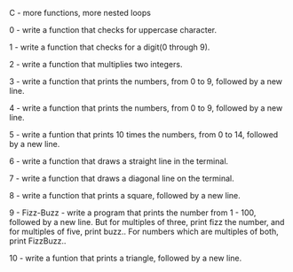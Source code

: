 C - more functions, more nested loops

0 - write a function that checks for uppercase character.

1 - write a function that checks for a digit(0 through 9).

2 - write a function that multiplies two integers.

3 - write a function that prints the numbers, from 0 to 9, followed by a new line.

4 - write a function that prints the numbers, from 0 to 9, followed by a new line.

5 - write a funtion that prints 10 times the numbers, from 0 to 14, followed by a new line.

6 - write a function that draws a straight line in the terminal.

7 - write a function that draws a diagonal line on the terminal.

8 - write a function that prints a square, followed by a new line. 

9 - Fizz-Buzz - write a program that prints the number from 1 - 100, followed by a new line. But for multiples of three, print fizz the number, and for multiples of five, print buzz.. For numbers which are multiples of both, print FizzBuzz..

10 - write a funtion that prints a triangle, followed by a new line.
